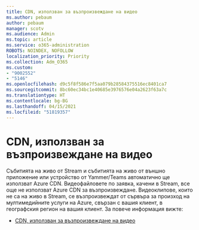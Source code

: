 ```yaml
---
title: CDN, използван за възпроизвеждане на видео
ms.author: pebaum
author: pebaum
manager: scotv
ms.audience: Admin
ms.topic: article
ms.service: o365-administration
ROBOTS: NOINDEX, NOFOLLOW
localization_priority: Priority
ms.collection: Adm_O365
ms.custom:
- "9002552"
- "5146"
ms.openlocfilehash: d9c5f8f586e7f5aa079b28584375516ec8401ca7
ms.sourcegitcommit: 8bc60ec34bc1e40685e3976576e04a2623f63a7c
ms.translationtype: HT
ms.contentlocale: bg-BG
ms.lasthandoff: 04/15/2021
ms.locfileid: "51819357"
---
```

# <a name="cdn-used-for-video-playback"></a>CDN, използван за възпроизвеждане на видео

Събитията на живо от Stream и събитията на живо от външно приложение или устройство от Yammer/Teams автоматично ще използват Azure CDN. Видеофайловете по заявка, качени в Stream, все още не използват Azure CDN за възпроизвеждане. Видеоклипове, които не са на живо в Stream, се възпроизвеждат от сървъра за произход на мултимедийните услуги на Azure, свързан с вашия клиент, в географския регион на вашия клиент. За повече информация вижте:

- [CDN, използван за възпроизвеждане на видео](https://docs.microsoft.com/stream/network-overview#cdn-used-for-video-playback)
